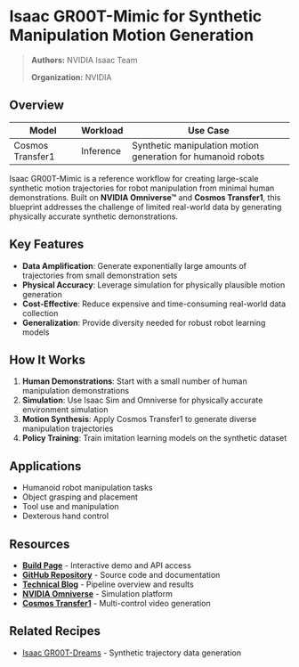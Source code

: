 # Isaac GR00T-Mimic for Synthetic Manipulation Motion Generation

> **Authors:** NVIDIA Isaac Team
>
> **Organization:** NVIDIA

## Overview

| **Model** | **Workload** | **Use Case** |
|-----------|--------------|--------------|
| Cosmos Transfer1 | Inference | Synthetic manipulation motion generation for humanoid robots |

Isaac GR00T-Mimic is a reference workflow for creating large-scale synthetic motion trajectories for robot manipulation from minimal human demonstrations. Built on **NVIDIA Omniverse™** and **Cosmos Transfer1**, this blueprint addresses the challenge of limited real-world data by generating physically accurate synthetic demonstrations.

## Key Features

- **Data Amplification**: Generate exponentially large amounts of trajectories from small demonstration sets
- **Physical Accuracy**: Leverage simulation for physically plausible motion generation
- **Cost-Effective**: Reduce expensive and time-consuming real-world data collection
- **Generalization**: Provide diversity needed for robust robot learning models

## How It Works

1. **Human Demonstrations**: Start with a small number of human manipulation demonstrations
2. **Simulation**: Use Isaac Sim and Omniverse for physically accurate environment simulation
3. **Motion Synthesis**: Apply Cosmos Transfer1 to generate diverse manipulation trajectories
4. **Policy Training**: Train imitation learning models on the synthetic dataset

## Applications

- Humanoid robot manipulation tasks
- Object grasping and placement
- Tool use and manipulation
- Dexterous hand control

## Resources

- **[Build Page](https://build.nvidia.com/nvidia/isaac-gr00t-synthetic-manipulation)** - Interactive demo and API access
- **[GitHub Repository](https://github.com/NVIDIA-Omniverse-blueprints/synthetic-manipulation-motion-generation)** - Source code and documentation
- **[Technical Blog](https://developer.nvidia.com/blog/building-a-synthetic-motion-generation-pipeline-for-humanoid-robot-learning/)** - Pipeline overview and results
- **[NVIDIA Omniverse](https://www.nvidia.com/en-us/omniverse/)** - Simulation platform
- **[Cosmos Transfer1](https://github.com/nvidia-cosmos/cosmos-transfer1)** - Multi-control video generation

## Related Recipes

- [Isaac GR00T-Dreams](../../../end_to_end_examples/predict2/gr00t-dreams/post-training.md) - Synthetic trajectory data generation
